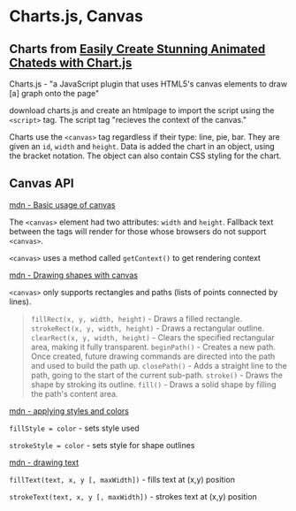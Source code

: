 # Charts.js, Canvas

## Charts from [Easily Create Stunning Animated Chateds with Chart.js](https://www.webdesignerdepot.com/2013/11/easily-create-stunning-animated-charts-with-chart-js/)

Charts.js - "a JavaScript plugin that uses HTML5's canvas elements to draw \[a] graph onto the page"

download charts.js and create an htmlpage to import the script using the `<script>` tag. The script tag "recieves the context of the canvas."

Charts use the `<canvas>` tag regardless if their type: line, pie, bar. They are given an `id`, `width` and `height`. Data is added the chart in an object, using the bracket notation. The object can also contain CSS styling for the chart.

## Canvas API

[mdn - Basic usage of canvas](https://developer.mozilla.org/en-US/docs/Web/API/Canvas_API/Tutorial/Basic_usage)

The `<canvas>` element had two attributes: `width` and `height`. Fallback text between the tags will render for those whose browsers do not support `<canvas>`.

`<canvas>` uses a method called `getContext()` to get rendering context

[mdn - Drawing shapes with canvas](https://developer.mozilla.org/en-US/docs/Web/API/Canvas_API/Tutorial/Drawing_shapes)

`<canvas>` only supports rectangles and paths (lists of points connected by lines).

>`fillRect(x, y, width, height)` - Draws a filled rectangle.
>`strokeRect(x, y, width, height)` - Draws a rectangular outline.
>`clearRect(x, y, width, height)` - Clears the specified rectangular area, making it fully transparent.
>`beginPath()` - Creates a new path. Once created, future drawing commands are directed into the path and used to build the path up.
>`closePath()` - Adds a straight line to the path, going to the start of the current sub-path.
>`stroke()` - Draws the shape by stroking its outline.
>`fill()` - Draws a solid shape by filling the path's content area.

[mdn - applying styles and colors](https://developer.mozilla.org/en-US/docs/Web/API/Canvas_API/Tutorial/Applying_styles_and_colors)

`fillStyle = color` - sets style used

`strokeStyle = color` - sets style for shape outlines

[mdn - drawing text](https://developer.mozilla.org/en-US/docs/Web/API/Canvas_API/Tutorial/Drawing_text)

`fillText(text, x, y [, maxWidth])` - fills text at (x,y) position

`strokeText(text, x, y [, maxWidth])` - strokes text at (x,y) position